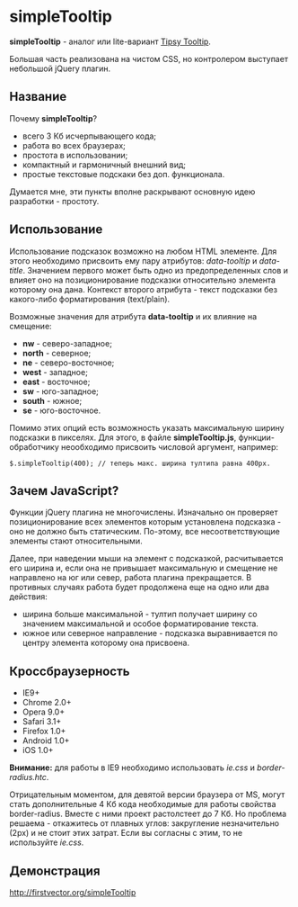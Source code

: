 simpleTooltip
=============

**simpleTooltip** - аналог или lite-вариант [Tipsy Tooltip](https://github.com/jaz303/tipsy).

Большая часть реализована на чистом CSS, но контролером выступает небольшой jQuery плагин.

Название
-------
Почему **simpleTooltip**?
- всего 3 Кб исчерпывающего кода;
- работа во всех браузерах;
- простота в использовании;
- компактный и гармоничный внешний вид;
- простые текстовые подскаки без доп. функционала.

Думается мне, эти пункты вполне раскрывают основную идею разработки - простоту.

Использование
-------
Использование подсказок возможно на любом HTML элементе. Для этого необходимо присвоить ему пару атрибутов: 
*data-tooltip* и *data-title*. Значением первого может быть одно из предопределенных слов и влияет оно на позиционирование 
подсказки относительно элемента которому она дана. Контекст второго атрибута - текст подсказки без какого-либо 
форматирования (text/plain).

Возможные значения для атрибута **data-tooltip** и их влияние на смещение:
- **nw** - северо-западное;
- **north** - северное;
- **ne** - северо-восточное;
- **west** - западное;
- **east** - восточное;
- **sw** - юго-западное;
- **south** - южное;
- **se** - юго-восточное.

Помимо этих опций есть возможность указать максимальную ширину подсказки в пикселях. Для этого, в файле 
**simpleTooltip.js**, функции-обработчику неообходимо присвоить числовой аргумент, например:

```
$.simpleTooltip(400); // теперь макс. ширина тултипа равна 400px.
```

Зачем JavaScript?
-------
Функции jQuery плагина не многочислены. Изначально он проверяет позиционирование всех элементов которым установлена
подсказка - оно не должно быть статическим. По-этому, все несоответствующие элементы стают относительными.

Далее, при наведении мыши на элемент с подсказкой, расчитывается его ширина и, если она не привышает максимальную и
смещение не направлено на юг или север, работа плагина прекращается. В противных случаях работа будет продолжена 
еще на одно или два действия:
- ширина больше максимальной - тултип получает ширину со значением максимальной и особое форматирование текста.
- южное или северное направление - подсказка выравнивается по центру элемента которому она присвоена.

Кроссбраузерность
-------
- IE9+
- Chrome 2.0+
- Opera 9.0+
- Safari 3.1+
- Firefox 1.0+
- Android 1.0+
- iOS 1.0+

**Внимание:** для работы в IE9 необходимо использовать *ie.css* и *border-radius.htc*.

Отрицательным моментом, для девятой версии браузера от MS, могут стать дополнительные 4 Кб кода необходимые для 
работы свойства border-radius. Вместе с ними проект растолстеет до 7 Кб. Но проблема решаема - откажитесь от плавных 
углов: закругление незначительно (2px) и не стоит этих затрат. Если вы согласны с этим, то не используйте *ie.css*.

Демонстрация
-------
http://firstvector.org/simpleTooltip

